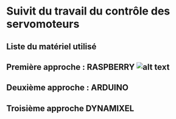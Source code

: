 # Suivit du travail du contrôle des servomoteurs 

## Liste du matériel utilisé   

## Première approche : RASPBERRY  ![alt text](https://s1.qwant.com/thumbr/0x380/9/b/9ab45843981493d822d81040e6e2b2f40f8b16faa10ec4879d738368d87bdc/Raspberry_Pi_logo.jpg?u=http%3A%2F%2Fwww.esa.int%2Fvar%2Fesa%2Fstorage%2Fimages%2Fesa_multimedia%2Fimages%2F2016%2F10%2Fraspberry_pi_logo%2F16166824-1-eng-GB%2FRaspberry_Pi_logo.jpg&q=0&b=1&p=0&a=1 "Logo Title Text 1")

## Deuxième approche : ARDUINO 

## Troisième approche DYNAMIXEL 
